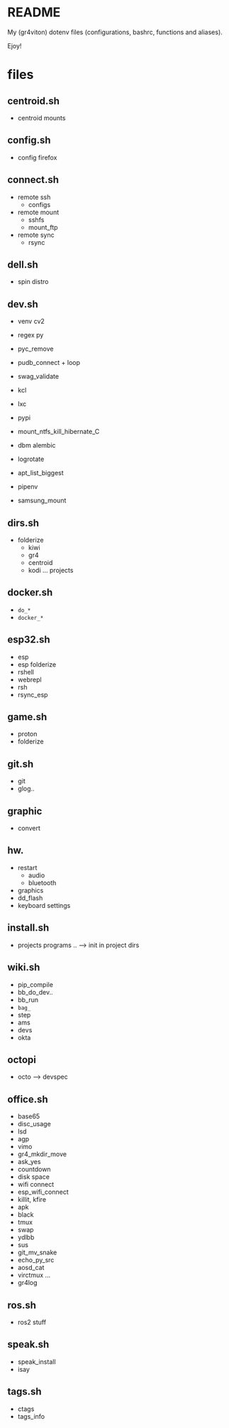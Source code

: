 # README

My (gr4viton) dotenv files (configurations, bashrc, functions and aliases).

Ejoy!

# files

## centroid.sh
- centroid mounts

## config.sh
- config firefox

## connect.sh
- remote ssh
  - configs
- remote mount
  - sshfs
  - mount_ftp
- remote sync
  - rsync

## dell.sh
- spin distro

## dev.sh
- venv cv2
- regex py
- pyc_remove
- pudb_connect + loop
- swag_validate
- kcl
- lxc
- pypi

- mount_ntfs_kill_hibernate_C
- dbm alembic
- logrotate
- apt_list_biggest
- pipenv
- samsung_mount

## dirs.sh
- folderize
  - kiwi
  - gr4
  - centroid
  - kodi ... projects

## docker.sh
- `do_*`
- `docker_*`

## esp32.sh
- esp
- esp folderize
- rshell
- webrepl
- rsh
- rsync_esp

## game.sh
- proton
- folderize

## git.sh
- git
- glog..

## graphic
- convert

## hw.
- restart
  - audio
  - bluetooth
- graphics
- dd_flash
- keyboard settings

## install.sh
- projects programs ..
--> init in project dirs

## wiki.sh

- pip_compile
- bb_do_dev..
- bb_run
- `bag_`
- step
- ams
- devs
- okta

## octopi
- octo
 --> devspec

## office.sh
- base65
- disc_usage
- lsd
- agp
- vimo
- gr4_mkdir_move
- ask_yes
- countdown
- disk space
- wifi connect
- esp_wifi_connect
- killit, kfire
- apk
- black
- tmux
- swap
- ydlbb
- sus
- git_mv_snake
- echo_py_src
- aosd_cat
- virctmux ...
- gr4log

## ros.sh
- ros2 stuff

## speak.sh
- speak_install
- isay

## tags.sh
- ctags
- tags_info
